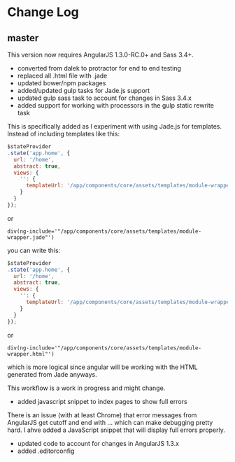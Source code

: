 # Change Log

## master

This version now requires AngularJS 1.3.0-RC.0+ and Sass 3.4+.

- converted from dalek to protractor for end to end testing
- replaced all .html file with .jade
- updated bower/npm packages
- added/updated gulp tasks for Jade.js support
- updated gulp sass task to account for changes in Sass 3.4.x
- added support for working with processors in the gulp static rewrite task

This is specifically added as I experiment with using Jade.js for templates.  Instead of including templates like this:

```javascript
$stateProvider
.state('app.home', {
  url: '/home',
  abstract: true,
  views: {
    '': {
      templateUrl: '/app/components/core/assets/templates/module-wrapper.jade'
    }
  }
});
```

or

```jade
div(ng-include='"/app/components/core/assets/templates/module-wrapper.jade"')
```

you can write this:

```javascript
$stateProvider
.state('app.home', {
  url: '/home',
  abstract: true,
  views: {
    '': {
      templateUrl: '/app/components/core/assets/templates/module-wrapper.html'
    }
  }
});
```

or

```jade
div(ng-include='"/app/components/core/assets/templates/module-wrapper.html"')
```

which is more logical since angular will be working with the HTML generated from Jade anyways.

This workflow is a work in progress and might change.

- added javascript snippet to index pages to show full errors

There is an issue (with at least Chrome) that error messages from AngularJS get cutoff and end with ... which can make debugging pretty hard.  I ahve added a JavaScript snippet that will display full errors properly.

- updated code to account for changes in AngularJS 1.3.x
- added .editorconfig
